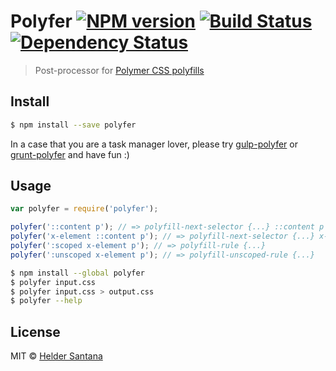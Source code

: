 # Polyfer [![NPM version][npm-image]][npm-url] [![Build Status][travis-image]][travis-url] [![Dependency Status][daviddm-url]][daviddm-image]

> Post-processor for [Polymer CSS polyfills][polyfills-doc]

## Install

```sh
$ npm install --save polyfer
```

In a case that you are a task manager lover, please try [gulp-polyfer][npm-gulp-url] or [grunt-polyfer][npm-grunt-url] and have fun :)

## Usage

```js
var polyfer = require('polyfer');

polyfer('::content p'); // => polyfill-next-selector {...} ::content p
polyfer('x-element ::content p'); // => polyfill-next-selector {...} x-element ::content
polyfer(':scoped x-element p'); // => polyfill-rule {...}
polyfer(':unscoped x-element p'); // => polyfill-unscoped-rule {...}
```

```sh
$ npm install --global polyfer
$ polyfer input.css
$ polyfer input.css > output.css
$ polyfer --help
```


## License

MIT © [Helder Santana](http://git.io/heldr)


[npm-url]: https://npmjs.org/package/polyfer
[npm-gulp-url]: https://npmjs.org/package/gulp-polyfer
[npm-grunt-url]: https://npmjs.org/package/grunt-polyfer
[npm-image]: https://badge.fury.io/js/polyfer.svg
[travis-url]: https://travis-ci.org/heldr/polyfer
[travis-image]: https://travis-ci.org/heldr/polyfer.svg?branch=master
[daviddm-url]: https://david-dm.org/heldr/polyfer.svg?theme=shields.io
[daviddm-image]: https://david-dm.org/heldr/polyfer
[polyfills-doc]: https://www.polymer-project.org/docs/polymer/styling.html#directives
